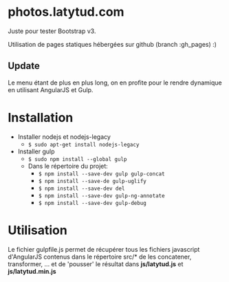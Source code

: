 # photos.latytud.com
Juste pour tester Bootstrap v3.

Utilisation de pages statiques hébergées sur github (branch :gh_pages) :)

## Update
Le menu étant de plus en plus long, on en profite pour le rendre dynamique en utilisant AngularJS et Gulp.

# Installation
- Installer nodejs et nodejs-legacy
  - ```$ sudo apt-get install nodejs-legacy```
- Installer gulp
  - ```$ sudo npm install --global gulp```
  - Dans le répertoire du projet:
    - ```$ npm install --save-dev gulp gulp-concat```
    - ```$ npm install --save-de gulp-uglify```
    - ```$ npm install --save-dev del```
    - ```$ npm install --save-dev gulp-ng-annotate```
    - ```$ npm install --save-dev gulp-debug```

# Utilisation
Le fichier gulpfile.js permet de récupérer tous les fichiers javascript d'AngularJS contenus dans le répertoire src/\* de les concatener, transformer, ... et de 'pousser' le résultat dans **js/latytud.js** et **js/latytud.min.js**
